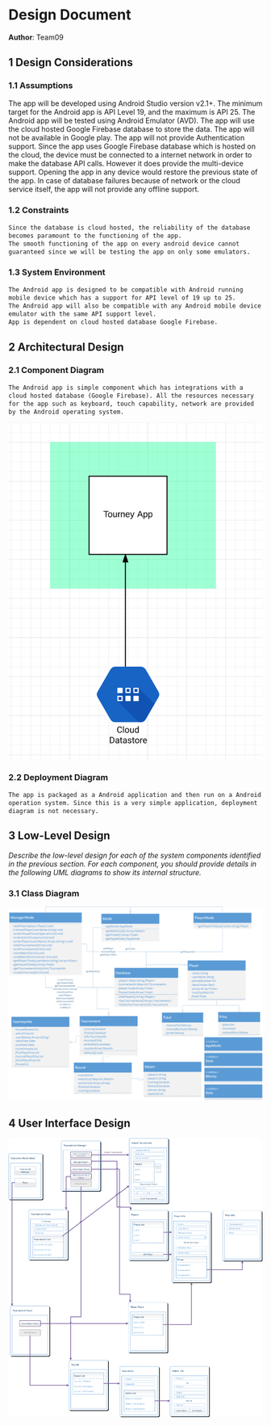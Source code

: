 # Design Document

**Author**: Team09

## 1 Design Considerations

### 1.1 Assumptions

   The app will be developed using Android Studio version v2.1+.
   The minimum target for the Android app is API Level 19, and the maximum is API 25.
   The Android app will be tested using Android Emulator (AVD).
   The app will use the cloud hosted Google Firebase database to store the data.
   The app will not be available in Google play.
   The app will not provide Authentication support.
   Since the app uses Google Firebase database which is hosted on the cloud, the device must be connected to a internet network in order to make the database API calls. However it does provide the multi-device support. Opening the app in any device would restore the previous state of the app.
   In case of database failures because of network or the cloud service itself, the app will not provide any offline support.
   
### 1.2 Constraints

	Since the database is cloud hosted, the reliability of the database becomes paramount to the functioning of the app.
	The smooth functioning of the app on every android device cannot guaranteed since we will be testing the app on only some emulators.
	
	
### 1.3 System Environment

	The Android app is designed to be compatible with Android running mobile device which has a support for API level of 19 up to 25.
	The Android app will also be compatible with any Android mobile device emulator with the same API support level. 
	App is dependent on cloud hosted database Google Firebase.


## 2 Architectural Design

### 2.1 Component Diagram

	The Android app is simple component which has integrations with a cloud hosted database (Google Firebase). All the resources necessary for the app such as keyboard, touch capability, network are provided by the Android operating system. 
	
![Image of Design 1](./images/Component_Diagram.png)

### 2.2 Deployment Diagram
	
	The app is packaged as a Android application and then run on a Android operation system. Since this is a very simple application, deployment diagram is not necessary.

## 3 Low-Level Design

*Describe the low-level design for each of the system components identified in the previous section. For each component, you should provide details in the following UML diagrams to show its internal structure.*

### 3.1 Class Diagram

![Class Diagram](./images/design_team.png)

## 4 User Interface Design
![Image of Design 1](./images/UI_design.png)

